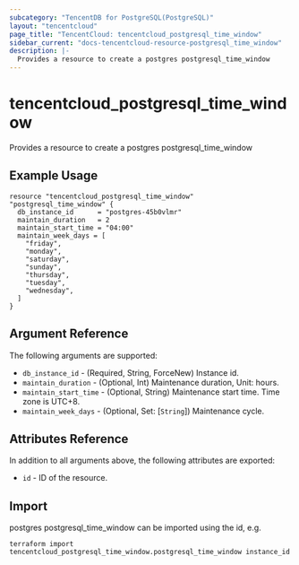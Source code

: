 ```yaml
---
subcategory: "TencentDB for PostgreSQL(PostgreSQL)"
layout: "tencentcloud"
page_title: "TencentCloud: tencentcloud_postgresql_time_window"
sidebar_current: "docs-tencentcloud-resource-postgresql_time_window"
description: |-
  Provides a resource to create a postgres postgresql_time_window
---
```


# tencentcloud_postgresql_time_window

Provides a resource to create a postgres postgresql_time_window

## Example Usage

```hcl
resource "tencentcloud_postgresql_time_window" "postgresql_time_window" {
  db_instance_id      = "postgres-45b0vlmr"
  maintain_duration   = 2
  maintain_start_time = "04:00"
  maintain_week_days = [
    "friday",
    "monday",
    "saturday",
    "sunday",
    "thursday",
    "tuesday",
    "wednesday",
  ]
}
```

## Argument Reference

The following arguments are supported:

* `db_instance_id` - (Required, String, ForceNew) Instance id.
* `maintain_duration` - (Optional, Int) Maintenance duration, Unit: hours.
* `maintain_start_time` - (Optional, String) Maintenance start time. Time zone is UTC+8.
* `maintain_week_days` - (Optional, Set: [`String`]) Maintenance cycle.

## Attributes Reference

In addition to all arguments above, the following attributes are exported:

* `id` - ID of the resource.



## Import

postgres postgresql_time_window can be imported using the id, e.g.

```
terraform import tencentcloud_postgresql_time_window.postgresql_time_window instance_id
```


